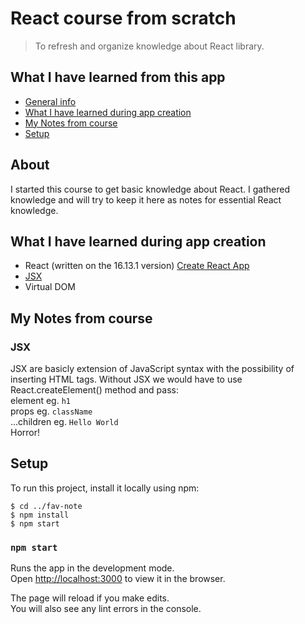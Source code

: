 # React course from scratch

> To refresh and organize knowledge about React library.

## What I have learned from this app

- [General info](#about)
- [What I have learned during app creation](#what-i-have-learned-during-app-creation)
- [My Notes from course](#my-notes-from-course)
- [Setup](#setup)

## About

I started this course to get basic knowledge about React. I gathered knowledge and will try to keep it here as notes for essential React knowledge.

## What I have learned during app creation

- React (written on the 16.13.1 version) [Create React App](https://github.com/facebook/create-react-app)
- [JSX](#jsx)
- Virtual DOM

## My Notes from course

### JSX

JSX are basicly extension of JavaScript syntax with the possibility of inserting HTML tags.
Without JSX we would have to use React.createElement() method and pass:<br />
element eg. `h1`<br />
props eg. `className`<br />
...children eg. `Hello World`<br />
Horror!

## Setup

To run this project, install it locally using npm:

```
$ cd ../fav-note
$ npm install
$ npm start
```

### `npm start`

Runs the app in the development mode.<br />
Open [http://localhost:3000](http://localhost:3000) to view it in the browser.

The page will reload if you make edits.<br />
You will also see any lint errors in the console.

